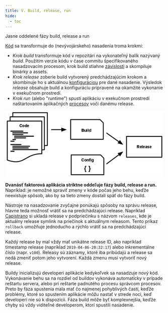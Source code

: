 ```yaml
---
title: V. Build, release, run
hide:
  - toc
---
```

Jasne oddelené fázy build, release a run

[Kód](./codebase.md) sa transformuje do (nevývojárskeho) nasadenia troma krokmi:

* *Krok build* transformuje kód v repozitári na vykonateľný balík nazývaný *build*.  Použitím verzie kódu v čase commitu špecifikovaného nasadzovacím procesom, krok build stiahne [závislosti](./dependencies.md) a skompiluje binárky a assets.
* *Krok release* zoberie build vytvorený predchádzajúcim krokom a skombinuje ho s aktuálnou [konfiguráciou](./config.md) pre dané nasadenie.  Výsledok *release* obsahuje build a konfiguráciu pripravené na okamžité vykonanie v exekučnom prostredí.
* *Krok run* (alebo "runtime") spustí aplikáciu v exekučnom prostredí naštartovaním aplikačných [procesov](./processes.md) voči danému release.

![Kód sa stane buildom, ktorý sa skombinuje s konfiguráciou a vytvorí sa release.](images/release.png)

**Dvanásť faktorová aplikácia striktne oddeľuje fázy build, release a run.**  Napríklad: je nemožné spraviť zmeny v kóde počas jeho behu, keďže neexistuje spôsob, ako by sa tieto zmeny dostali späť do fázy build.

Nástroje na nasadzovanie zvyčajne ponúkajú spôsoby na správu release, hlavne teda možnosť vrátiť sa na predchádzajúci release.  Napríklad [Capistrano](https://github.com/capistrano/capistrano/wiki) si ukladá release v podpriečinku s názvom `releases`, kde je aktuálny release symlink na priečinok s aktuálnym releasom.  Tento príkaz `rollback` umožňuje jednoducho a rýchlo vrátiť sa na predchádzajúci release.

Každý release by mal vždy mať unikátne release ID, ako napríklad timestamp release (napríklad `2019-04-06-20:32:17`) alebo inkrementálne číslo (napr. `v100`).  Releasy sú záznamy, ktoré iba pribúdajú a release sa nedá zmeniť potom jeho vytvorení.  Každá zmenu musí vytvoriť nový release.

Buildy inicializujú developeri aplikácie kedykoľvek sa nasadzuje nový kód. Vykonávanie behu sa na rozdiel od buildov vykonáva automaticky v prípade reštartu servera, alebo pri reštarte padnutého procesu správcom procesov.  Preto by fáza spustenia mala mať čo najmenej pohyblivých častí, keďže problémy, ktoré so spustením aplikácie môžu nastať v strede noci, keď developeri nie sú k dispozícii.  Fáza build môže byť komplexnejšia, keďže chyby sú vždy viditeľné developerom, ktorí spustili nasadenie.

